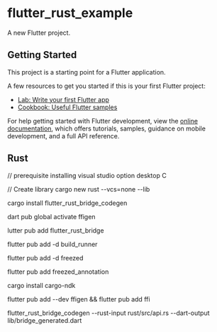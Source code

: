 # flutter_rust_example

A new Flutter project.

## Getting Started

This project is a starting point for a Flutter application.

A few resources to get you started if this is your first Flutter project:

- [Lab: Write your first Flutter app](https://docs.flutter.dev/get-started/codelab)
- [Cookbook: Useful Flutter samples](https://docs.flutter.dev/cookbook)

For help getting started with Flutter development, view the
[online documentation](https://docs.flutter.dev/), which offers tutorials,
samples, guidance on mobile development, and a full API reference.

## Rust

// prerequisite
installing visual studio option desktop C

// Create library
cargo new rust --vcs=none --lib

cargo install flutter_rust_bridge_codegen

dart pub global activate ffigen

lutter pub add flutter_rust_bridge

flutter pub add -d build_runner

flutter pub add -d freezed

flutter pub add freezed_annotation

cargo install cargo-ndk

flutter pub add --dev ffigen && flutter pub add ffi

flutter_rust_bridge_codegen --rust-input rust/src/api.rs --dart-output lib/bridge_generated.dart
